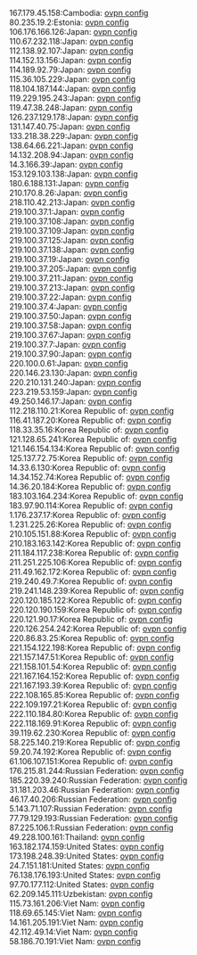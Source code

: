 167.179.45.158:Cambodia: [ovpn config](vpn/167_179_45_158.ovpn)  
80.235.19.2:Estonia: [ovpn config](vpn/80_235_19_2.ovpn)  
106.176.166.126:Japan: [ovpn config](vpn/106_176_166_126.ovpn)  
110.67.232.118:Japan: [ovpn config](vpn/110_67_232_118.ovpn)  
112.138.92.107:Japan: [ovpn config](vpn/112_138_92_107.ovpn)  
114.152.13.156:Japan: [ovpn config](vpn/114_152_13_156.ovpn)  
114.189.92.79:Japan: [ovpn config](vpn/114_189_92_79.ovpn)  
115.36.105.229:Japan: [ovpn config](vpn/115_36_105_229.ovpn)  
118.104.187.144:Japan: [ovpn config](vpn/118_104_187_144.ovpn)  
119.229.195.243:Japan: [ovpn config](vpn/119_229_195_243.ovpn)  
119.47.38.248:Japan: [ovpn config](vpn/119_47_38_248.ovpn)  
126.237.129.178:Japan: [ovpn config](vpn/126_237_129_178.ovpn)  
131.147.40.75:Japan: [ovpn config](vpn/131_147_40_75.ovpn)  
133.218.38.229:Japan: [ovpn config](vpn/133_218_38_229.ovpn)  
138.64.66.221:Japan: [ovpn config](vpn/138_64_66_221.ovpn)  
14.132.208.94:Japan: [ovpn config](vpn/14_132_208_94.ovpn)  
14.3.166.39:Japan: [ovpn config](vpn/14_3_166_39.ovpn)  
153.129.103.138:Japan: [ovpn config](vpn/153_129_103_138.ovpn)  
180.6.188.131:Japan: [ovpn config](vpn/180_6_188_131.ovpn)  
210.170.8.26:Japan: [ovpn config](vpn/210_170_8_26.ovpn)  
218.110.42.213:Japan: [ovpn config](vpn/218_110_42_213.ovpn)  
219.100.37.1:Japan: [ovpn config](vpn/219_100_37_1.ovpn)  
219.100.37.108:Japan: [ovpn config](vpn/219_100_37_108.ovpn)  
219.100.37.109:Japan: [ovpn config](vpn/219_100_37_109.ovpn)  
219.100.37.125:Japan: [ovpn config](vpn/219_100_37_125.ovpn)  
219.100.37.138:Japan: [ovpn config](vpn/219_100_37_138.ovpn)  
219.100.37.19:Japan: [ovpn config](vpn/219_100_37_19.ovpn)  
219.100.37.205:Japan: [ovpn config](vpn/219_100_37_205.ovpn)  
219.100.37.211:Japan: [ovpn config](vpn/219_100_37_211.ovpn)  
219.100.37.213:Japan: [ovpn config](vpn/219_100_37_213.ovpn)  
219.100.37.22:Japan: [ovpn config](vpn/219_100_37_22.ovpn)  
219.100.37.4:Japan: [ovpn config](vpn/219_100_37_4.ovpn)  
219.100.37.50:Japan: [ovpn config](vpn/219_100_37_50.ovpn)  
219.100.37.58:Japan: [ovpn config](vpn/219_100_37_58.ovpn)  
219.100.37.67:Japan: [ovpn config](vpn/219_100_37_67.ovpn)  
219.100.37.7:Japan: [ovpn config](vpn/219_100_37_7.ovpn)  
219.100.37.90:Japan: [ovpn config](vpn/219_100_37_90.ovpn)  
220.100.0.61:Japan: [ovpn config](vpn/220_100_0_61.ovpn)  
220.146.23.130:Japan: [ovpn config](vpn/220_146_23_130.ovpn)  
220.210.131.240:Japan: [ovpn config](vpn/220_210_131_240.ovpn)  
223.219.53.159:Japan: [ovpn config](vpn/223_219_53_159.ovpn)  
49.250.146.17:Japan: [ovpn config](vpn/49_250_146_17.ovpn)  
112.218.110.21:Korea Republic of: [ovpn config](vpn/112_218_110_21.ovpn)  
116.41.187.20:Korea Republic of: [ovpn config](vpn/116_41_187_20.ovpn)  
118.33.35.16:Korea Republic of: [ovpn config](vpn/118_33_35_16.ovpn)  
121.128.65.241:Korea Republic of: [ovpn config](vpn/121_128_65_241.ovpn)  
121.146.154.134:Korea Republic of: [ovpn config](vpn/121_146_154_134.ovpn)  
125.137.72.75:Korea Republic of: [ovpn config](vpn/125_137_72_75.ovpn)  
14.33.6.130:Korea Republic of: [ovpn config](vpn/14_33_6_130.ovpn)  
14.34.152.74:Korea Republic of: [ovpn config](vpn/14_34_152_74.ovpn)  
14.36.20.184:Korea Republic of: [ovpn config](vpn/14_36_20_184.ovpn)  
183.103.164.234:Korea Republic of: [ovpn config](vpn/183_103_164_234.ovpn)  
183.97.90.114:Korea Republic of: [ovpn config](vpn/183_97_90_114.ovpn)  
1.176.237.17:Korea Republic of: [ovpn config](vpn/1_176_237_17.ovpn)  
1.231.225.26:Korea Republic of: [ovpn config](vpn/1_231_225_26.ovpn)  
210.105.151.88:Korea Republic of: [ovpn config](vpn/210_105_151_88.ovpn)  
210.183.163.142:Korea Republic of: [ovpn config](vpn/210_183_163_142.ovpn)  
211.184.117.238:Korea Republic of: [ovpn config](vpn/211_184_117_238.ovpn)  
211.251.225.106:Korea Republic of: [ovpn config](vpn/211_251_225_106.ovpn)  
211.49.162.172:Korea Republic of: [ovpn config](vpn/211_49_162_172.ovpn)  
219.240.49.7:Korea Republic of: [ovpn config](vpn/219_240_49_7.ovpn)  
219.241.148.239:Korea Republic of: [ovpn config](vpn/219_241_148_239.ovpn)  
220.120.185.122:Korea Republic of: [ovpn config](vpn/220_120_185_122.ovpn)  
220.120.190.159:Korea Republic of: [ovpn config](vpn/220_120_190_159.ovpn)  
220.121.90.17:Korea Republic of: [ovpn config](vpn/220_121_90_17.ovpn)  
220.126.254.242:Korea Republic of: [ovpn config](vpn/220_126_254_242.ovpn)  
220.86.83.25:Korea Republic of: [ovpn config](vpn/220_86_83_25.ovpn)  
221.154.122.198:Korea Republic of: [ovpn config](vpn/221_154_122_198.ovpn)  
221.157.147.51:Korea Republic of: [ovpn config](vpn/221_157_147_51.ovpn)  
221.158.101.54:Korea Republic of: [ovpn config](vpn/221_158_101_54.ovpn)  
221.167.164.152:Korea Republic of: [ovpn config](vpn/221_167_164_152.ovpn)  
221.167.193.39:Korea Republic of: [ovpn config](vpn/221_167_193_39.ovpn)  
222.108.165.85:Korea Republic of: [ovpn config](vpn/222_108_165_85.ovpn)  
222.109.197.21:Korea Republic of: [ovpn config](vpn/222_109_197_21.ovpn)  
222.110.184.80:Korea Republic of: [ovpn config](vpn/222_110_184_80.ovpn)  
222.118.169.91:Korea Republic of: [ovpn config](vpn/222_118_169_91.ovpn)  
39.119.62.230:Korea Republic of: [ovpn config](vpn/39_119_62_230.ovpn)  
58.225.140.219:Korea Republic of: [ovpn config](vpn/58_225_140_219.ovpn)  
59.20.74.192:Korea Republic of: [ovpn config](vpn/59_20_74_192.ovpn)  
61.106.107.151:Korea Republic of: [ovpn config](vpn/61_106_107_151.ovpn)  
176.215.81.244:Russian Federation: [ovpn config](vpn/176_215_81_244.ovpn)  
185.220.39.240:Russian Federation: [ovpn config](vpn/185_220_39_240.ovpn)  
31.181.203.46:Russian Federation: [ovpn config](vpn/31_181_203_46.ovpn)  
46.17.40.206:Russian Federation: [ovpn config](vpn/46_17_40_206.ovpn)  
5.143.71.107:Russian Federation: [ovpn config](vpn/5_143_71_107.ovpn)  
77.79.129.193:Russian Federation: [ovpn config](vpn/77_79_129_193.ovpn)  
87.225.106.1:Russian Federation: [ovpn config](vpn/87_225_106_1.ovpn)  
49.228.100.161:Thailand: [ovpn config](vpn/49_228_100_161.ovpn)  
163.182.174.159:United States: [ovpn config](vpn/163_182_174_159.ovpn)  
173.198.248.39:United States: [ovpn config](vpn/173_198_248_39.ovpn)  
24.7.151.181:United States: [ovpn config](vpn/24_7_151_181.ovpn)  
76.138.176.193:United States: [ovpn config](vpn/76_138_176_193.ovpn)  
97.70.177.112:United States: [ovpn config](vpn/97_70_177_112.ovpn)  
62.209.145.111:Uzbekistan: [ovpn config](vpn/62_209_145_111.ovpn)  
115.73.161.206:Viet Nam: [ovpn config](vpn/115_73_161_206.ovpn)  
118.69.65.145:Viet Nam: [ovpn config](vpn/118_69_65_145.ovpn)  
14.161.205.191:Viet Nam: [ovpn config](vpn/14_161_205_191.ovpn)  
42.112.49.14:Viet Nam: [ovpn config](vpn/42_112_49_14.ovpn)  
58.186.70.191:Viet Nam: [ovpn config](vpn/58_186_70_191.ovpn)  
